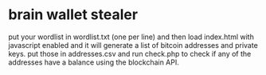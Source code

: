 brain wallet stealer
====================

put your wordlist in wordlist.txt (one per line) and then load index.html with javascript enabled and it will generate a list of bitcoin addresses and private keys. put those in addresses.csv and run check.php to check if any of the addresses have a balance using the blockchain API.
